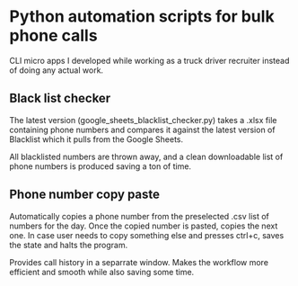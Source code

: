 # Python automation scripts for bulk phone calls

CLI micro apps I developed while working as a truck driver recruiter instead of doing any actual work.

## Black list checker

The latest version (google_sheets_blacklist_checker.py) takes a .xlsx file containing phone numbers and compares it against the latest version of Blacklist which it pulls from the Google Sheets.
 
All blacklisted numbers are thrown away, and a clean downloadable list of phone numbers is produced saving a ton of time.

## Phone number copy paste

Automatically copies a phone number from the preselected .csv list of numbers for the day. Once the copied number is pasted, copies the next one. In case user needs to copy something else and presses ctrl+c, saves the state and halts the program. 

Provides call history in a separrate window. Makes the workflow more efficient and smooth while also saving some time.
